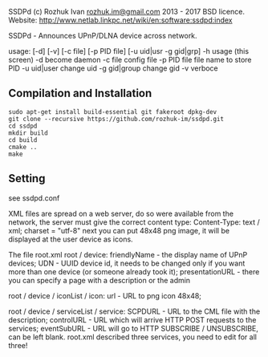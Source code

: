 SSDPd (c) Rozhuk Ivan <rozhuk.im@gmail.com> 2013 - 2017
BSD licence. Website: http://www.netlab.linkpc.net/wiki/en:software:ssdpd:index


SSDPd - Announces UPnP/DLNA device across network.


usage: [-d] [-v] [-c file]
       [-p PID file] [-u uid|usr -g gid|grp]
 -h           usage (this screen)
 -d           become daemon
 -c file      config file
 -p PID file  file name to store PID
 -u uid|user  change uid
 -g gid|group change gid
 -v           verboce


## Compilation and Installation
```nohighlight
sudo apt-get install build-essential git fakeroot dpkg-dev
git clone --recursive https://github.com/rozhuk-im/ssdpd.git
cd ssdpd
mkdir build
cd build
cmake ..
make
```

## Setting

see ssdpd.conf

XML files are spread on a web server, do so were available from the network,
the server must give the correct content type:
Content-Type: text / xml; charset = "utf-8"
next you can put 48x48 png image, it will be displayed at the user device as icons.

The file root.xml
root / device:
friendlyName - the display name of UPnP devices;
UDN - UUID device id, it needs to be changed only if you want more than
one device (or someone already took it);
presentationURL - there you can specify a page with a description or the admin

root / device / iconList / icon:
url - URL to png icon 48x48;

root / device / serviceList / service:
SCPDURL - URL to the CML file with the description;
controlURL - URL which will arrive HTTP POST requests to the services;
eventSubURL - URL will go to HTTP SUBSCRIBE / UNSUBSCRIBE, can be left blank.
root.xml described three services, you need to edit for all three!

